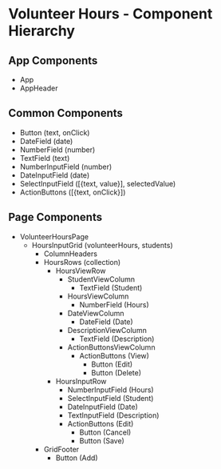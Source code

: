 # Volunteer Hours - Component Hierarchy

## App Components

* App
* AppHeader

## Common Components

* Button (text, onClick)
* DateField (date)
* NumberField (number)
* TextField (text)
* NumberInputField (number)
* DateInputField (date)
* SelectInputField ([{text, value}], selectedValue)
* ActionButtons ([{text, onClick}])

## Page Components

* VolunteerHoursPage
	* HoursInputGrid (volunteerHours, students)
		* ColumnHeaders
		* HoursRows (collection)
			* HoursViewRow
				* StudentViewColumn
					* TextField (Student)
				* HoursViewColumn
					* NumberField (Hours)
				* DateViewColumn
					* DateField (Date)
				* DescriptionViewColumn
					* TextField (Description)
				* ActionButtonsViewColumn
					* ActionButtons (View)
						* Button (Edit)
						* Button (Delete)
			* HoursInputRow		
				* NumberInputField (Hours)
				* SelectInputField (Student)
				* DateInputField (Date)
				* TextInputField (Description)
				* ActionButtons (Edit)
					* Button (Cancel)
					* Button (Save)
		* GridFooter 
			* Button (Add)
